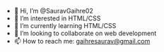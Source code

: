 - 👋 Hi, I’m @SauravGaihre02
- 👀 I’m interested in HTML/CSS
- 🌱 I’m currently learning HTML/CSS
- 💞️ I’m looking to collaborate on web development
- 📫 How to reach me: gaihresaurav@gmail.com


<!---
SauravGaihre02/SauravGaihre02 is a ✨ special ✨ repository because its `README.md` (this file) appears on your GitHub profile.
You can click the Preview link to take a look at your changes.
--->
